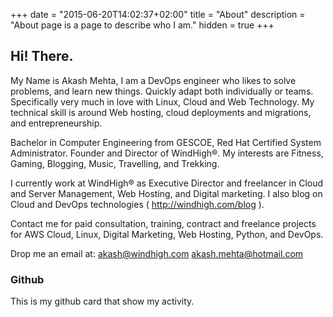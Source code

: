 +++
date = "2015-06-20T14:02:37+02:00"
title = "About"
description = "About page is a page to describe who I am."
hidden = true
+++

## Hi! There.

My Name is Akash Mehta, I am a DevOps engineer who likes to solve problems, and learn new things. Quickly adapt both individually or teams. Specifically very much in love with Linux, Cloud and Web Technology. My technical skill is around Web hosting, cloud deployments and migrations, and entrepreneurship.

Bachelor in Computer Engineering from GESCOE, Red Hat Certified System Administrator. Founder and Director of WindHigh®. My interests are Fitness, Gaming, Blogging, Music, Travelling, and Trekking.

I currently work at WindHigh® as Executive Director and freelancer in Cloud and Server Management, Web Hosting, and Digital marketing. I also blog on Cloud and DevOps technologies ( http://windhigh.com/blog ).

Contact me for paid consultation, training, contract and freelance projects for AWS Cloud, Linux, Digital Marketing, Web Hosting, Python, and DevOps.


Drop me an email at:
akash@windhigh.com
akash.mehta@hotmail.com 

### Github
This is my github card that show my activity.
<div class="github-card" data-user="akash69711" data-width="100%" data-height="200" style="height: 200"></div>
